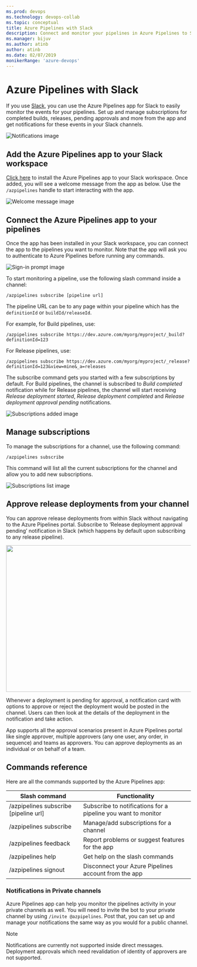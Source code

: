 ```yaml
---
ms.prod: devops
ms.technology: devops-collab
ms.topic: conceptual
title: Azure Pipelines with Slack
description: Connect and monitor your pipelines in Azure Pipelines to Slack by subscribing to notifications right from Slack 
ms.manager: bijuv
ms.author: atinb
author: atinb
ms.date: 02/07/2019
monikerRange: 'azure-devops'
---
```

 
# Azure Pipelines with Slack

If you use [Slack](https://slack.com), you can use the Azure Pipelines app for Slack to easily monitor the events for your pipelines. Set up and manage subscriptions for completed builds, releases, 
pending approvals and more from the app and get notifications for these events in your Slack channels.

![Notifications image](../_img/integrations-slack/notifications.png)

## Add the Azure Pipelines app to your Slack workspace

[Click here](https://azchatopprodcus1.azchatops.visualstudio.com/_slack/installslackapp) to install the Azure Pipelines app to your Slack workspace. Once added, 
you will see a welcome message from the app as below. Use the `/azpipelines` handle to start interacting with the app.

![Welcome message image](../_img/integrations-slack/welcome-message.png)

## Connect the Azure Pipelines app to your pipelines

Once the app has been installed in your Slack workspace, you can connect the app to the pipelines you want to monitor. Note that the app will ask you to authenticate to Azure Pipelines before running any commands. 

![Sign-in prompt image ](../_img/integrations-slack/sign-in.png)

To start monitoring a pipeline, use the following slash command inside a channel:

```
/azpipelines subscribe [pipeline url]
```

The pipeline URL can be to any page within your pipeline which has the `definitionId` or `buildId/releaseId`.  

For example, for Build pipelines, use:

```
/azpipelines subscribe https://dev.azure.com/myorg/myproject/_build?definitionId=123
```

For Release pipelines, use:

```
/azpipelines subscribe https://dev.azure.com/myorg/myproject/_release?definitionId=123&view=mine&_a=releases
```

The subscribe command gets you started with a few subscriptions by default. For Build pipelines, the channel is subscribed to *Build completed* notification while for Release pipelines, 
the channel will start receiving *Release deployment started*, *Release deployment completed* and *Release deployment approval pending* notifications.

![Subscriptions added image](../_img/integrations-slack/subscriptions-added-confirmation.png)

## Manage subscriptions

To manage the subscriptions for a channel, use the following command:

`/azpipelines subscribe`

This command will list all the current subscriptions for the channel and allow you to add new subscriptions.

![Subscriptions list image](../_img/integrations-slack/subscriptions-list.png)

## Approve release deployments from your channel
You can approve release deployments from within Slack without navigating to the Azure Pipelines portal. Subscribe to ‘Release deployment approval pending’ notification in Slack (which happens by default upon subscribing to any release pipeline).

<img src="../_img/integrations-slack/Approve.gif" width="850" height="400" />

Whenever a deployment is pending for approval, a notification card with options to approve or reject the deployment would be posted in the channel. Users can then look at the details of the deployment in the notification and take action. 

App supports all the approval scenarios present in Azure Pipelines portal like single approver, multiple approvers (any one user, any order, in sequence) and teams as approvers. You can approve deployments as an individual or on behalf of a team.

## Commands reference

Here are all the commands supported by the Azure Pipelines app:

| Slash command        | Functionality  |
| -------------------- |----------------|
| /azpipelines subscribe [pipeline url]      | Subscribe to notifications for a pipeline you want to monitor | 
| /azpipelines subscribe      | Manage/add subscriptions for a channel      | 
| /azpipelines feedback | Report problems or suggest features for the app      |
| /azpipelines help     | Get help on the slash commands |
| /azpipelines signout  | Disconnect your Azure Pipelines account from the app |

### Notifications in Private channels

Azure Pipelines app can help you monitor the pipelines activity in your private channels as well. You will need to invite the bot to your private channel by using `/invite @azpipelines`. 
Post that, you can set up and manage your notifications the same way as you would for a public channel.

>[!NOTE]
>Notifications are currently not supported inside direct messages.
>Deployment approvals which need revalidation of identity of approvers are not supported.
